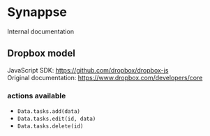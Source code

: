 # Synappse
Internal documentation

## Dropbox model
JavaScript SDK: https://github.com/dropbox/dropbox-js  
Original documentation: https://www.dropbox.com/developers/core

### actions available
- `Data.tasks.add(data)`
- `Data.tasks.edit(id, data)`
- `Data.tasks.delete(id)`